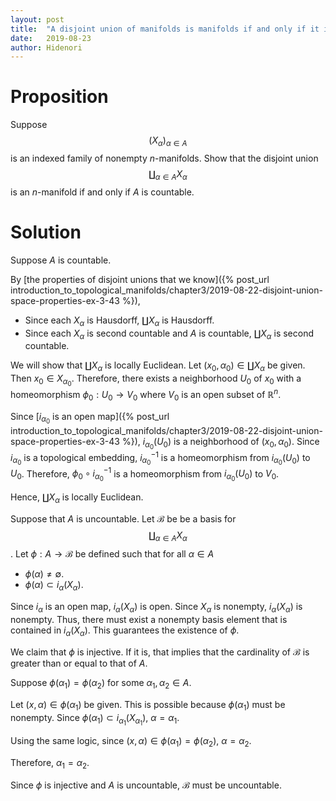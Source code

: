 ```yaml
---
layout: post
title:  "A disjoint union of manifolds is manifolds if and only if it is countable"
date:   2019-08-23
author: Hidenori
---
```


# Proposition
Suppose $$(X_{\alpha})_{\alpha \in A}$$ is an indexed family of nonempty $n$-manifolds.
Show that the disjoint union $$\coprod_{\alpha \in A} X_{\alpha}$$ is an $n$-manifold if and only if $A$ is countable.

# Solution
Suppose $A$ is countable.

By [the properties of disjoint unions that we know]({% post_url introduction_to_topological_manifolds/chapter3/2019-08-22-disjoint-union-space-properties-ex-3-43 %}),

* Since each $X_{\alpha}$ is Hausdorff, $\coprod X_{\alpha}$ is Hausdorff.
* Since each $X_{\alpha}$ is second countable and $A$ is countable, $\coprod X_{\alpha}$ is second countable.

We will show that $\coprod X_{\alpha}$ is locally Euclidean.
Let $(x_0, \alpha_0) \in \coprod X_{\alpha}$ be given.
Then $x_0 \in X_{\alpha_0}$.
Therefore, there exists a neighborhood $U_0$ of $x_0$ with a homeomorphism $\phi_0: U_0 \rightarrow V_0$ where $V_0$ is an open subset of $\mathbb{R}^n$.

Since [$i_{\alpha_0}$ is an open map]({% post_url introduction_to_topological_manifolds/chapter3/2019-08-22-disjoint-union-space-properties-ex-3-43 %}), $i_{\alpha_0}(U_0)$ is a neighborhood of $(x_0, \alpha_0)$.
Since $i_{\alpha_0}$ is a topological embedding, $i_{\alpha_0}^{-1}$ is a homeomorphism from $i_{\alpha_0}(U_0)$ to $U_0$.
Therefore, $\phi_0 \circ i_{\alpha_0}^{-1}$ is a homeomorphism from $i_{\alpha_0}(U_0)$ to $V_0$.

Hence, $\coprod X_{\alpha}$ is locally Euclidean.

Suppose that $A$ is uncountable.
Let $\mathscr{B}$ be be a basis for $$\coprod_{\alpha \in A} X_{\alpha}$$.
Let $\phi: A \rightarrow \mathscr{B}$ be defined such that for all $\alpha \in A$

* $\phi(\alpha) \ne \emptyset$.
* $\phi(\alpha) \subset i_{\alpha}(X_{\alpha})$.

Since $i_{\alpha}$ is an open map, $i_{\alpha}(X_{\alpha})$ is open.
Since $X_{\alpha}$ is nonempty, $i_{\alpha}(X_{\alpha})$ is nonempty.
Thus, there must exist a nonempty basis element that is contained in $i_{\alpha}(X_{\alpha})$.
This guarantees the existence of $\phi$.

We claim that $\phi$ is injective.
If it is, that implies that the cardinality of $\mathscr{B}$ is greater than or equal to that of $A$.

Suppose $\phi(\alpha_1) = \phi(\alpha_2)$ for some $\alpha_1, \alpha_2 \in A$.

Let $(x, \alpha) \in \phi(\alpha_1)$ be given.
This is possible because $\phi(\alpha_1)$ must be nonempty.
Since $\phi(\alpha_1) \subset i_{\alpha_1}(X_{\alpha_1})$, $\alpha = \alpha_1$.

Using the same logic, since $(x, \alpha) \in \phi(\alpha_1) = \phi(\alpha_2)$, $\alpha = \alpha_2$.

Therefore, $\alpha_1 = \alpha_2$.

Since $\phi$ is injective and $A$ is uncountable, $\mathscr{B}$ must be uncountable.
